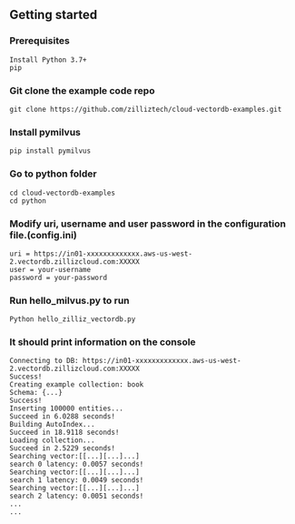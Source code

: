 ## Getting started

### Prerequisites
    Install Python 3.7+
    pip


### Git clone the example code repo
    git clone https://github.com/zilliztech/cloud-vectordb-examples.git

### Install pymilvus
    pip install pymilvus

### Go to python folder
    cd cloud-vectordb-examples
    cd python

### Modify uri, username and user password in the configuration file.(config.ini)
    uri = https://in01-xxxxxxxxxxxxx.aws-us-west-2.vectordb.zillizcloud.com:XXXXX
    user = your-username
    password = your-password

### Run hello_milvus.py to run
    Python hello_zilliz_vectordb.py

### It should print information on the console
    Connecting to DB: https://in01-xxxxxxxxxxxxx.aws-us-west-2.vectordb.zillizcloud.com:XXXXX
    Success!
    Creating example collection: book
    Schema: {...}
    Success!
    Inserting 100000 entities... 
    Succeed in 6.0288 seconds!
    Building AutoIndex...
    Succeed in 18.9118 seconds!
    Loading collection...
    Succeed in 2.5229 seconds!
    Searching vector:[[...][...]...]
    search 0 latency: 0.0057 seconds!
    Searching vector:[[...][...]...]
    search 1 latency: 0.0049 seconds!
    Searching vector:[[...][...]...]
    search 2 latency: 0.0051 seconds!
    ...
    ...
    